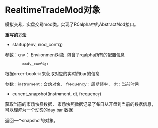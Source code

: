 # RealtimeTradeMod对象

模拟交易，实盘交易mod类。实现了RQalpha中的AbstractMod接口。

**重写的方法**

* startup\(env, mod\_config\)

参数：env： Environment对象. 包含了rqalpha所有的配置信息

            mod\_config: 

根据order-book-id来获取对应的实时的bar的信息

参数：instrument：合约对象， frequency：周期频率， dt：当前时间

* current\_snapshot\(instrument, dt, frequency\)

获取当前的市场快照数据， 市场快照数据记录了每日从开盘到当前的数据信息，可以理解为一个动态的day bar 数据

返回一个snapshot的对象。

